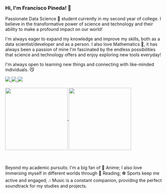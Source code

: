 ### Hi, I'm Francisco Pineda! 👋

Passionate Data Science 🦈 student currently in my second year of college. I believe in the transformative power of science and technology and their ability to make a profound impact on our world!

I'm always eager to expand my knowledge and improve my skills, both as a data scientist/developer and as a person. I also love Mathematics 💖, it has always been a passion of mine
I'm fascinated by the endless possibilities that science and technology offers and enjoy exploring new tools everyday! 


I'm always open to learning new things and connecting with like-minded individuals. 😼

<a href="https://www.instagram.com/pinedah_11/">
  <img src="https://img.shields.io/badge/Instagram-E4405F?style=for-the-badge&logo=instagram&logoColor=white" />
</a>
<a href="https://x.com/Pinedah_11">
  <img src="https://img.shields.io/badge/X-000000?style=for-the-badge&logo=x&logoColor=white" />
</a>
<a href="https://www.reddit.com/user/Capital-Pickle-3847/">
  <img src="https://img.shields.io/badge/Reddit-FF4500?style=for-the-badge&logo=reddit&logoColor=white" />
</a>
<br><br>


<a href="https://github.com/pinedah/github-readme-stats">
  <img height=200 align="center" src="https://github-readme-stats.vercel.app/api?username=pinedah&show_icons=true" />
</a>
<a href="https://github.com/anuraghazra/github-readme-stats">
  <img height=200 align="center" src="https://github-readme-stats.vercel.app/api/top-langs/?username=Pinedah&layout=donut" />
</a>

<br><br>
Beyond my academic pursuits: I'm a big fan of 🌟 Anime; I also love immersing myself in different worlds through 📖 Reading; ⚽ Sports keep me active and engaged; 🎶 Music is a constant companion, providing the perfect soundtrack for my studies and projects.<br>



<!--
, and it plays a crucial role in my work and studies. 
My journey in the world of data, mathematics, and technology just begins! 
I love diving into data, uncovering insights, and applying my findings to solve real-world problems. 
whether I'm playing or watching. 
whether it's fiction or non-fiction. 
finding inspiration and creativity in the stories and characters.
As a dedicated student at IPN | ESCOM, I continuously strive for academic excellence.
**Pinedah/pinedah** is a ✨ _special_ ✨ repository because its `README.md` (this file) appears on your GitHub profile.

Here are some ideas to get you started:

- 🔭 I’m currently working on ...
- 🌱 I’m currently learning ...
- 👯 I’m looking to collaborate on ...
- 🤔 I’m looking for help with ...
- 💬 Ask me about ...
- 📫 How to reach me: ...
- 😄 Pronouns: ...
- ⚡ Fun fact: ...
-->
